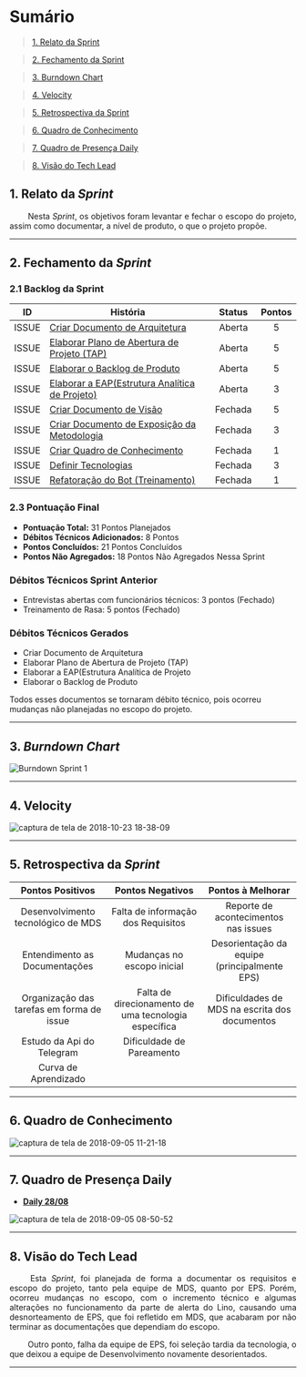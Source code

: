 # Sumário

>[1. Relato da Sprint](#1-relato-da-sprint)

>[2. Fechamento da Sprint](#2-fechamento-da-sprint)

>[3. Burndown Chart](#3-brundown-chart)

>[4. Velocity](#4-velocity)

>[5. Retrospectiva da Sprint](#5-retrospectiva-da-sprint)

>[6. Quadro de Conhecimento](#6-quadro-de-conhecimentos)

>[7. Quadro de Presença Daily](#7-quadro-de-presença-daily)

>[8. Visão do Tech Lead](#8-visão-do-tech-lead)

## 1. Relato da _Sprint_

<p align="justify">&emsp;&emsp; Nesta <i>Sprint</i>, os objetivos foram levantar e fechar o escopo do projeto, assim como documentar,  a nível de produto, o que o projeto propõe.


------------

## 2. Fechamento da _Sprint_

### 2.1 Backlog da Sprint

| ID | História | Status | Pontos |
|:--:| ------- | :----: | :----: |
| ISSUE | [Criar Documento de Arquitetura](https://github.com/fga-eps-mds/2018.2-Lino/issues/27) | Aberta | 5 |
| ISSUE | [Elaborar Plano de Abertura de Projeto (TAP)](https://github.com/fga-eps-mds/2018.2-Lino/issues/31) | Aberta | 5 |
| ISSUE | [Elaborar o Backlog de Produto](https://github.com/fga-eps-mds/2018.2-Lino/issues/32) | Aberta | 5 |
| ISSUE | [Elaborar a EAP(Estrutura Analítica de Projeto)](https://github.com/fga-eps-mds/2018.2-Lino/issues/33) | Aberta | 3 |
| ISSUE | [Criar Documento de Visão](https://github.com/fga-eps-mds/2018.2-Lino/issues/24) | Fechada | 5 |
| ISSUE | [Criar Documento de Exposição da Metodologia](https://github.com/fga-eps-mds/2018.2-Lino/issues/28) | Fechada | 3 |
| ISSUE | [Criar Quadro de Conhecimento](https://github.com/fga-eps-mds/2018.2-Lino/issues/29) | Fechada | 1 |
| ISSUE | [Definir Tecnologias](https://github.com/fga-eps-mds/2018.2-Lino/issues/30) | Fechada | 3 |
| ISSUE | [Refatoração do Bot (Treinamento)](https://github.com/fga-eps-mds/2018.2-Lino/issues/36) | Fechada | 1 |

### 2.3 Pontuação Final

* __Pontuação Total:__ 31 Pontos Planejados
* __Débitos Técnicos Adicionados:__ 8 Pontos 
* __Pontos Concluídos:__ 21 Pontos Concluídos
* __Pontos Não Agregados:__ 18 Pontos Não Agregados Nessa Sprint

### Débitos Técnicos Sprint Anterior

* Entrevistas abertas com funcionários técnicos: 3 pontos (Fechado)
* Treinamento de Rasa: 5 pontos (Fechado)

### Débitos Técnicos Gerados

* Criar Documento de Arquitetura
* Elaborar Plano de Abertura de Projeto (TAP)
* Elaborar a EAP(Estrutura Analítica de Projeto
* Elaborar o Backlog de Produto

Todos esses documentos se tornaram débito técnico, pois ocorreu mudanças não planejadas no escopo do projeto.

------------

## 3. _Burndown Chart_

![Burndown Sprint 1](https://user-images.githubusercontent.com/18364727/45058917-7fb20900-b070-11e8-8052-39613a013aa8.png)

------------

## 4. Velocity

![captura de tela de 2018-10-23 18-38-09](https://user-images.githubusercontent.com/18364727/47392486-29b62500-d6f3-11e8-8244-45cfe9f7832d.png)

------------

## 5. Retrospectiva da _Sprint_

| Pontos Positivos                          | Pontos Negativos                                     | Pontos à Melhorar                             |
| :---------------------------------------: | :--------------------------------------------------: | :-------------------------------------------: |
| Desenvolvimento tecnológico de MDS        | Falta de informação dos Requisitos                   | Reporte de acontecimentos nas issues          |
| Entendimento as Documentações             | Mudanças no escopo inicial                           | Desorientação da equipe (principalmente EPS)  |
| Organização das tarefas em forma de issue | Falta de direcionamento de uma tecnologia específica | Dificuldades de MDS na escrita dos documentos |
| Estudo da Api do Telegram                 | Dificuldade de Pareamento                            |
| Curva de Aprendizado                      |


------------

## 6. Quadro de Conhecimento

![captura de tela de 2018-09-05 11-21-18](https://user-images.githubusercontent.com/18364727/45099539-e6313880-b0fd-11e8-9b58-e298d4a09a01.png)


------------

## 7. Quadro de Presença Daily

* [**Daily 28/08**](https://github.com/fga-eps-mds/2018.2-Lino/issues/34#issuecomment-416420789)

![captura de tela de 2018-09-05 08-50-52](https://user-images.githubusercontent.com/18364727/45091524-1b7f5b80-b0e9-11e8-8cf1-b63df9a85175.png)


------------
## 8. Visão do Tech Lead

<p align="justify">&emsp;&emsp; Esta <i>Sprint</i>, foi planejada de forma a documentar os requisitos e escopo do projeto, tanto pela equipe de MDS, quanto por EPS. Porém, ocorreu mudanças no escopo, com o incremento técnico e algumas alterações no funcionamento da parte de alerta do Lino, causando uma desnorteamento de EPS, que foi refletido em MDS, que acabaram por não terminar as documentações que dependiam do escopo.</p>
<p align="justify">&emsp;&emsp; Outro ponto, falha da equipe de EPS, foi seleção tardia da tecnologia, o que deixou a equipe de Desenvolvimento novamente desorientados.</p>

------------
